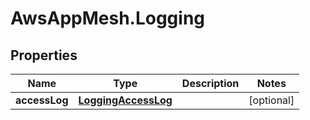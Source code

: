 # AwsAppMesh.Logging

## Properties

Name | Type | Description | Notes
------------ | ------------- | ------------- | -------------
**accessLog** | [**LoggingAccessLog**](LoggingAccessLog.md) |  | [optional] 


